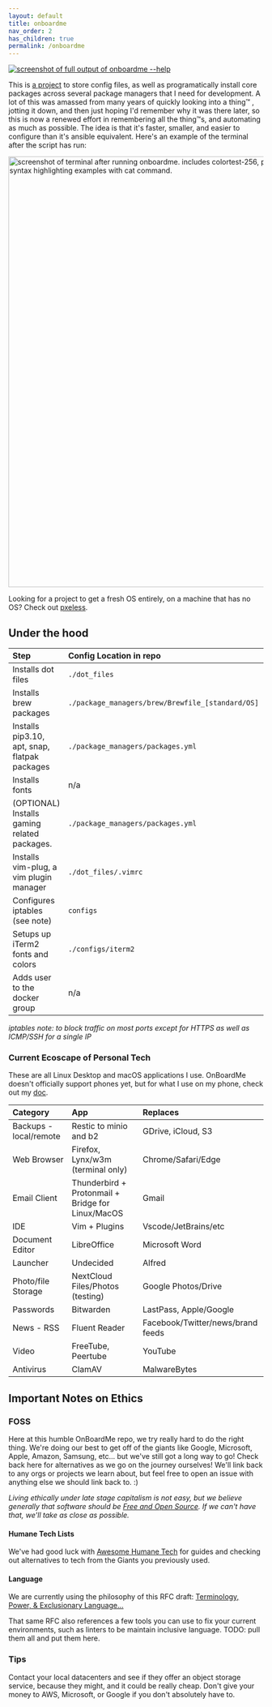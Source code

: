 ```yaml
---
layout: default
title: onboardme
nav_order: 2
has_children: true
permalink: /onboardme
---
```


[<img src='https://raw.githubusercontent.com/jessebot/onboardme/main/docs/screenshots/help_text.svg' alt='screenshot of full output of onboardme --help'>](https://raw.githubusercontent.com/jessebot/onboardme/main/docs/screenshots/help_text.svg)

This is [a project](https://github.com/jessebot/onboardme) to store config files, as well as programatically install core packages across several package managers that I need for development. A lot of this was amassed from many years of quickly looking into a thing™️ , jotting it down, and then just hoping I'd remember why it was there later, so this is now a renewed effort in remembering all the thing™️s, and automating as much as possible. The idea is that it's faster, smaller, and easier to configure than it's ansible equivalent. Here's an example of the terminal after the script has run:

<img src='https://raw.githubusercontent.com/jessebot/onboardme/main/docs/screenshots/terminal_screenshot.png' width='850' alt='screenshot of terminal after running onboardme. includes colortest-256, powerline prompt, icons for files in ls output, and syntax highlighting examples with cat command.'>

Looking for a project to get a fresh OS entirely, on a machine that has no OS? Check out [pxeless](https://github.com/cloudymax/pxeless).

## Under the hood

|       Step                                    | Config Location in repo                          | OS           |
|:----------------------------------------------|:-------------------------------------------------|:------------:|
| Installs dot files                            | `./dot_files`                                    | macOS/Debian |
| Installs brew packages                        | `./package_managers/brew/Brewfile_[standard/OS]` | macOS/Debian |
| Installs pip3.10, apt, snap, flatpak packages | `./package_managers/packages.yml`                | Debian       |
| Installs fonts                                | n/a                                              | macOS/Debian |
| (OPTIONAL) Installs gaming related packages.  | `./package_managers/packages.yml`                | Debian       |
| Installs vim-plug, a vim plugin manager       | `./dot_files/.vimrc`                             | macOS/Debian |
| Configures iptables (see note)                | `configs`                                        | Debian       |
| Setups up iTerm2 fonts and colors             | `./configs/iterm2`                               | macOS        |
| Adds user to the docker group                 | n/a                                              | Debian       |

*iptables note: to block traffic on most ports except for HTTPS as well as ICMP/SSH for a single IP*

### Current Ecoscape of Personal Tech

These are all Linux Desktop and macOS applications I use. 
OnBoardMe doesn't officially support phones yet, but for what I use on my phone, check out my [doc](/onboardme/os/android).

|        Category        |               App                   |            Replaces               |
|:-----------------------|:------------------------------------|:----------------------------------|
| Backups - local/remote | Restic to minio and b2              | GDrive, iCloud, S3                |
| Web Browser            | Firefox, Lynx/w3m (terminal only)   | Chrome/Safari/Edge                |
| Email Client           | Thunderbird + Protonmail + Bridge for Linux/MacOS | Gmail               |
| IDE                    | Vim + Plugins                       | Vscode/JetBrains/etc              |
| Document Editor        | LibreOffice                         | Microsoft Word                    |
| Launcher               | Undecided                           | Alfred                            |
| Photo/file Storage     | NextCloud Files/Photos (testing)    | Google Photos/Drive               |
| Passwords              | Bitwarden                           | LastPass, Apple/Google            |
| News - RSS             | Fluent Reader                       | Facebook/Twitter/news/brand feeds |
| Video                  | FreeTube, Peertube                  | YouTube                           |
| Antivirus              | ClamAV                              | MalwareBytes                      |


## Important Notes on Ethics

### FOSS
Here at this humble OnBoardMe repo, we try really hard to do the right thing. We're doing our best to get off of the giants like Google, Microsoft, Apple, Amazon, Samsung, etc... but we've still got a long way to go! Check back here for alternatives as we go on the journey ourselves! We'll link back to any orgs or projects we learn about, but feel free to open an issue with anything else we should link back to. :)

  *Living ethically under late stage capitalism is not easy, but we believe generally that software should be [Free and Open Source](https://www.gnu.org/philosophy/free-sw.en.html). If we can't have that, we'll take as close as possible.*

#### Humane Tech Lists
We've had good luck with [Awesome Humane Tech](https://github.com/humanetech-community/awesome-humane-tech) for guides and checking out alternatives to tech from the Giants you previously used.

#### Language
We are currently using the philosophy of this RFC draft:
[Terminology, Power, & Exclusionary Language...](https://datatracker.ietf.org/doc/html/draft-knodel-terminology-10)

That same RFC also references a few tools you can use to fix your current environments, such as linters to be maintain inclusive language. TODO: pull them all and put them here.

### Tips
Contact your local datacenters and see if they offer an object storage service, because they might, and it could be really cheap. Don't give your money to AWS, Microsoft, or Google if you don't absolutely have to.
